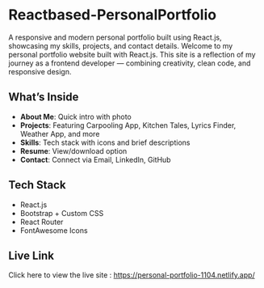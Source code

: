 # Reactbased-PersonalPortfolio
A responsive and modern personal portfolio built using React.js, showcasing my skills, projects, and contact details.
Welcome to my personal portfolio website built with React.js.
This site is a reflection of my journey as a frontend developer — combining creativity, clean code, and responsive design.

## What’s Inside

- **About Me**: Quick intro with photo
- **Projects**: Featuring Carpooling App, Kitchen Tales, Lyrics Finder, Weather App, and more
- **Skills**: Tech stack with icons and brief descriptions
- **Resume**: View/download option
- **Contact**: Connect via Email, LinkedIn, GitHub

## Tech Stack

- React.js
- Bootstrap + Custom CSS
- React Router
- FontAwesome Icons

## Live Link

Click here to view the live site : https://personal-portfolio-1104.netlify.app/



